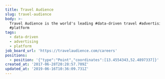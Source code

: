 ```yaml
---
title: Travel Audience
slug: travel-audience
body: >-
  Travel Audience is the world's leading #data-driven travel #advertising
  #platform
tags:
  - data-driven
  - advertising
  - platform
job_board_url: 'https://travelaudience.com/careers'
positions:
  - position: '{"type":"Point","coordinates":[13.4554343,52.4897337]}'
created_at: '2017-06-28T20:28:57.709Z'
updated_at: '2019-06-16T10:36:09.731Z'
---
```


